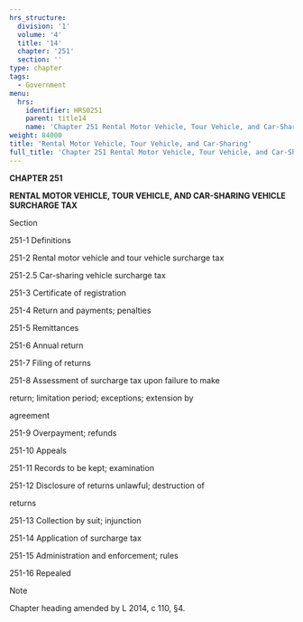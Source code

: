 ```yaml
---
hrs_structure:
  division: '1'
  volume: '4'
  title: '14'
  chapter: '251'
  section: ''
type: chapter
tags:
  - Government
menu:
  hrs:
    identifier: HRS0251
    parent: title14
    name: 'Chapter 251 Rental Motor Vehicle, Tour Vehicle, and Car-Sharing'
weight: 84000
title: 'Rental Motor Vehicle, Tour Vehicle, and Car-Sharing'
full_title: 'Chapter 251 Rental Motor Vehicle, Tour Vehicle, and Car-Sharing'
---
```

**CHAPTER 251**

**RENTAL MOTOR VEHICLE, TOUR VEHICLE, AND CAR-SHARING VEHICLE SURCHARGE TAX**

Section

251-1 Definitions

251-2 Rental motor vehicle and tour vehicle surcharge tax

251-2.5 Car-sharing vehicle surcharge tax

251-3 Certificate of registration

251-4 Return and payments; penalties

251-5 Remittances

251-6 Annual return

251-7 Filing of returns

251-8 Assessment of surcharge tax upon failure to make

return; limitation period; exceptions; extension by

agreement

251-9 Overpayment; refunds

251-10 Appeals

251-11 Records to be kept; examination

251-12 Disclosure of returns unlawful; destruction of

returns

251-13 Collection by suit; injunction

251-14 Application of surcharge tax

251-15 Administration and enforcement; rules

251-16 Repealed

Note

Chapter heading amended by L 2014, c 110, §4.